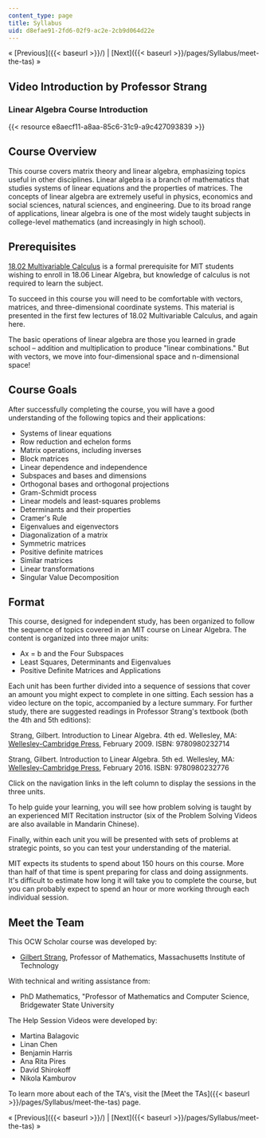 ```yaml
---
content_type: page
title: Syllabus
uid: d8efae91-2fd6-02f9-ac2e-2cb9d064d22e
---
```


« [Previous]({{< baseurl >}}/) | [Next]({{< baseurl >}}/pages/Syllabus/meet-the-tas) »

Video Introduction by Professor Strang
--------------------------------------

### Linear Algebra Course Introduction

{{< resource e8aecf11-a8aa-85c6-31c9-a9c427093839 >}}

Course Overview
---------------

This course covers matrix theory and linear algebra, emphasizing topics useful in other disciplines. Linear algebra is a branch of mathematics that studies systems of linear equations and the properties of matrices. The concepts of linear algebra are extremely useful in physics, economics and social sciences, natural sciences, and engineering. Due to its broad range of applications, linear algebra is one of the most widely taught subjects in college-level mathematics (and increasingly in high school).

Prerequisites
-------------

[18.02 Multivariable Calculus](/courses/18-02-multivariable-calculus-fall-2007) is a formal prerequisite for MIT students wishing to enroll in 18.06 Linear Algebra, but knowledge of calculus is not required to learn the subject.

To succeed in this course you will need to be comfortable with vectors, matrices, and three-dimensional coordinate systems. This material is presented in the first few lectures of 18.02 Multivariable Calculus, and again here.

The basic operations of linear algebra are those you learned in grade school – addition and multiplication to produce "linear combinations." But with vectors, we move into four-dimensional space and n-dimensional space!

Course Goals
------------

After successfully completing the course, you will have a good understanding of the following topics and their applications:

*   Systems of linear equations
*   Row reduction and echelon forms
*   Matrix operations, including inverses
*   Block matrices
*   Linear dependence and independence
*   Subspaces and bases and dimensions
*   Orthogonal bases and orthogonal projections
*   Gram-Schmidt process
*   Linear models and least-squares problems
*   Determinants and their properties
*   Cramer's Rule
*   Eigenvalues and eigenvectors
*   Diagonalization of a matrix
*   Symmetric matrices
*   Positive definite matrices
*   Similar matrices
*   Linear transformations
*   Singular Value Decomposition

Format
------

This course, designed for independent study, has been organized to follow the sequence of topics covered in an MIT course on Linear Algebra. The content is organized into three major units:

*   Ax = b and the Four Subspaces
*   Least Squares, Determinants and Eigenvalues
*   Positive Definite Matrices and Applications

Each unit has been further divided into a sequence of sessions that cover an amount you might expect to complete in one sitting. Each session has a video lecture on the topic, accompanied by a lecture summary. For further study, there are suggested readings in Professor Strang's textbook (both the 4th and 5th editions):

 Strang, Gilbert. Introduction to Linear Algebra. 4th ed. Wellesley, MA: [Wellesley-Cambridge Press](http://www.wellesleycambridge.com/), February 2009. ISBN: 9780980232714

Strang, Gilbert. Introduction to Linear Algebra. 5th ed. Wellesley, MA: [Wellesley-Cambridge Press](http://www.wellesleycambridge.com/), February 2016. ISBN: 9780980232776

Click on the navigation links in the left column to display the sessions in the three units.  
  
To help guide your learning, you will see how problem solving is taught by an experienced MIT Recitation instructor (six of the Problem Solving Videos are also available in Mandarin Chinese).

Finally, within each unit you will be presented with sets of problems at strategic points, so you can test your understanding of the material.  
  
MIT expects its students to spend about 150 hours on this course. More than half of that time is spent preparing for class and doing assignments. It's difficult to estimate how long it will take you to complete the course, but you can probably expect to spend an hour or more working through each individual session.

Meet the Team
-------------

This OCW Scholar course was developed by:

*   [Gilbert Strang](http://math.mit.edu/~gs/), Professor of Mathematics, Massachusetts Institute of Technology

With technical and writing assistance from:

*   PhD Mathematics, "Professor of Mathematics and Computer Science, Bridgewater State University

The Help Session Videos were developed by:

*   Martina Balagovic
*   Linan Chen
*   Benjamin Harris
*   Ana Rita Pires
*   David Shirokoff
*   Nikola Kamburov

To learn more about each of the TA's, visit the [Meet the TAs]({{< baseurl >}}/pages/Syllabus/meet-the-tas) page.

« [Previous]({{< baseurl >}}/) | [Next]({{< baseurl >}}/pages/Syllabus/meet-the-tas) »